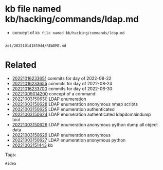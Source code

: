 # kb file named kb/hacking/commands/ldap.md

- concept of `kb file named kb/hacking/commands/ldap.md`

```
```

` zet/20221014185944/README.md `

# Related

- [20221016233651](/zet/20221016233651/README.md) commits for day of 2022-08-22
- [20221016233655](/zet/20221016233655/README.md) commits for day of 2022-08-24
- [20221016233700](/zet/20221016233700/README.md) commits for day of 2022-08-30
- [20221009014200](/zet/20221009014200/README.md) concept of a command
- [20221003150630](/zet/20221003150630/README.md) LDAP enumeration
- [20221003150628](/zet/20221003150628/README.md) LDAP enumeration anonymous nmap scripts
- [20221003150625](/zet/20221003150625/README.md) LDAP enumeration authenticated
- [20221003150624](/zet/20221003150624/README.md) LDAP enumeration authenticated ldapdomaindump tool
- [20221003150626](/zet/20221003150626/README.md) LDAP enumeration anonymous python dump all object data
- [20221003150629](/zet/20221003150629/README.md) LDAP enumeration anonymous
- [20221003150627](/zet/20221003150627/README.md) LDAP enumeration anonymous python
- [20221003151443](/zet/20221003151443/README.md) kb

Tags:

    #idea
